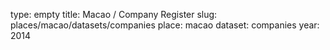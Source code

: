 type: empty
title: Macao / Company Register
slug: places/macao/datasets/companies
place: macao
dataset: companies
year: 2014

